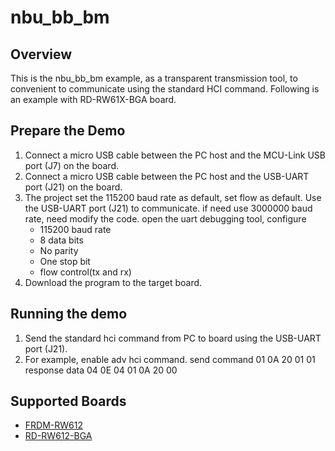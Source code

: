 # nbu_bb_bm

## Overview
This is the nbu_bb_bm example, as a transparent transmission tool, to convenient to communicate using the standard HCI command.
Following is an example with RD-RW61X-BGA board.

## Prepare the Demo
1.  Connect a micro USB cable between the PC host and the MCU-Link USB port (J7) on the board.
2.  Connect a micro USB cable between the PC host and the USB-UART port (J21) on the board.
3.  The project set the 115200 baud rate as default, set flow as default. Use the USB-UART port (J21) to communicate.
    if need use 3000000 baud rate, need modify the code.
    open the uart debugging tool, configure
    - 115200 baud rate
    - 8 data bits
    - No parity
    - One stop bit
    - flow control(tx and rx)
4.  Download the program to the target board.


## Running the demo
1. Send the standard hci command from PC to board using the USB-UART port (J21).
2. For example, enable adv hci command.
  send command  01 0A 20 01 01
  response data 04 0E 04 01 0A 20 00

## Supported Boards
- [FRDM-RW612](../../_boards/frdmrw612/bt_ble_examples/nbu_bb_bm/example_board_readme.md)
- [RD-RW612-BGA](../../_boards/rdrw612bga/bt_ble_examples/nbu_bb_bm/example_board_readme.md)
